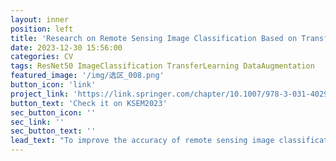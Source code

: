 ```yaml
---
layout: inner
position: left
title: 'Research on Remote Sensing Image Classification Based on Transfer Learning and Data Augmentation'
date: 2023-12-30 15:56:00
categories: CV
tags: ResNet50 ImageClassification TransferLearning DataAugmentation
featured_image: '/img/选区_008.png'
button_icon: 'link'
project_link: 'https://link.springer.com/chapter/10.1007/978-3-031-40292-0_9'
button_text: 'Check it on KSEM2023'
sec_button_icon: ''
sec_link: ''
sec_button_text: ''
lead_text: "To improve the accuracy of remote sensing image classification and reduce the workload of manual annotation of datasets, this paper proposes a Transfer learning model with ResNet50 as the architecture for the development characteristics of remote sensing images."
---
```

